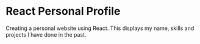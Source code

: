 # React Personal Profile 
Creating a personal website using React. This displays my name, skills and projects I have done in the past.
